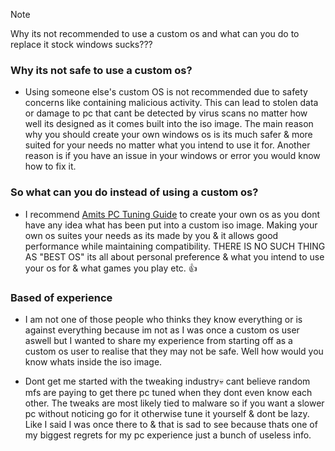 > [!NOTE]
> Why its not recommended to use a custom os and what can you do to replace it stock windows sucks???

### Why its not safe to use a custom os?
- Using someone else's custom OS is not recommended due to safety concerns like containing malicious activity. This can lead to stolen data or damage to pc that cant be detected by virus scans no matter how well its designed as it comes built into the iso image. The main reason why you should create your own windows os is its much safer & more suited for your needs no matter what you intend to use it for. Another reason is if you have an issue in your windows or error you would know how to fix it. 

### So what can you do instead of using a custom os?
- I recommend [Amits PC Tuning Guide](https://github.com/amitxv/PC-Tuning) to create your own os as you dont have any idea what has been put into a custom iso image. Making your own os suites your needs as its made by you & it allows good performance while maintaining compatibility. THERE IS NO SUCH THING AS "BEST OS" its all about personal preference & what you intend to use your os for & what games you play etc. 👍

### Based of experience
- I am not one of those people who thinks they know everything or is against everything because im not as I was once a custom os user aswell but I wanted to share my experience from starting off as a custom os user to realise that they may not be safe. Well how would you know whats inside the iso image.

- Dont get me started with the tweaking industry💀 cant believe random mfs are paying to get there pc tuned when they dont even know each other. The tweaks are most likely tied to malware so if you want a slower pc without noticing go for it otherwise tune it yourself & dont be lazy. Like I said I was once there to & that is sad to see because thats one of my biggest regrets for my pc experience just a bunch of useless info.
